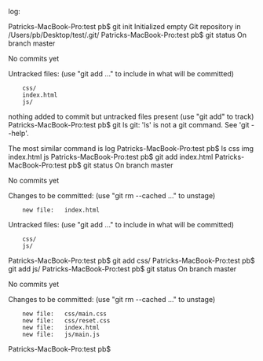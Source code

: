 log:

Patricks-MacBook-Pro:test pb$ git init
Initialized empty Git repository in /Users/pb/Desktop/test/.git/
Patricks-MacBook-Pro:test pb$ git status 
On branch master

No commits yet

Untracked files:
  (use "git add <file>..." to include in what will be committed)

        css/
        index.html
        js/

nothing added to commit but untracked files present (use "git add" to track)
Patricks-MacBook-Pro:test pb$ git ls
git: 'ls' is not a git command. See 'git --help'.

The most similar command is
        log
Patricks-MacBook-Pro:test pb$ ls 
css             img             index.html      js
Patricks-MacBook-Pro:test pb$ git add index.html
Patricks-MacBook-Pro:test pb$ git status
On branch master

No commits yet

Changes to be committed:
  (use "git rm --cached <file>..." to unstage)

        new file:   index.html

Untracked files:
  (use "git add <file>..." to include in what will be committed)

        css/
        js/

Patricks-MacBook-Pro:test pb$ git add css/
Patricks-MacBook-Pro:test pb$ git add js/
Patricks-MacBook-Pro:test pb$ git status 
On branch master

No commits yet

Changes to be committed:
  (use "git rm --cached <file>..." to unstage)

        new file:   css/main.css
        new file:   css/reset.css
        new file:   index.html
        new file:   js/main.js

Patricks-MacBook-Pro:test pb$